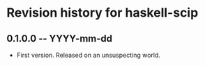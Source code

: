 # Revision history for haskell-scip

## 0.1.0.0 -- YYYY-mm-dd

* First version. Released on an unsuspecting world.

